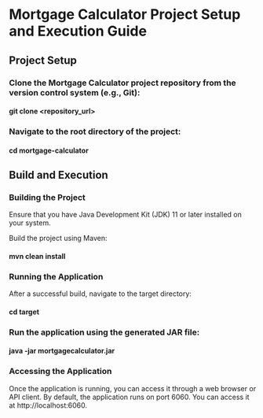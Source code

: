 # Mortgage Calculator Project Setup and Execution Guide

## Project Setup

### Clone the Mortgage Calculator project repository from the version control system (e.g., Git):
#### git clone <repository_url>

### Navigate to the root directory of the project:

#### cd mortgage-calculator

## Build and Execution
### Building the Project

Ensure that you have Java Development Kit (JDK) 11 or later installed on your system.

Build the project using Maven:

#### mvn clean install

### Running the Application

After a successful build, navigate to the target directory:

#### cd target
### Run the application using the generated JAR file:

#### java -jar mortgagecalculator.jar

### Accessing the Application
Once the application is running, you can access it through a web browser or API client.
By default, the application runs on port 6060. You can access it at http://localhost:6060.
